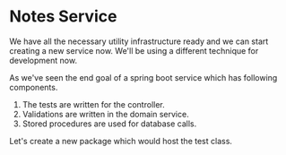 # Notes Service

We have all the necessary utility infrastructure ready and we can start creating a new service now. We'll be using a different technique for development now. 

As we've seen the end goal of a spring boot service which has following components.

1. The tests are written for the controller.
2. Validations are written in the domain service.
3. Stored procedures are used for database calls.

Let's create a new package which would host the test class.


